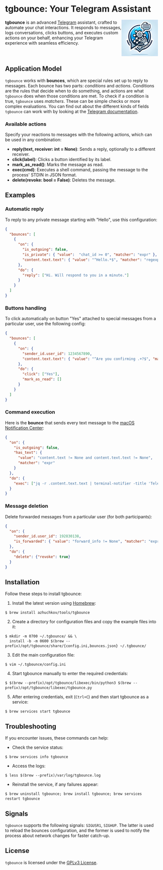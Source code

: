 # tgbounce: Your Telegram Assistant
<img src="https://github.com/azhuchkov/tgbounce/blob/main/share/logo.png" alt="logo" align="right"/>

**tgbounce** is an advanced [Telegram](https://telegram.org) assistant, crafted to automate your chat interactions. 
It responds to messages, logs conversations, clicks buttons, and executes custom actions on your behalf, enhancing 
your Telegram experience with seamless efficiency.
<br clear="right"/>

## Application Model
`tgbounce` works with **bounces**, which are special rules set up to reply to messages. Each bounce has two parts: 
_conditions_ and _actions_. Conditions are the rules that decide when to do something, and actions are what `tgbounce`
does when those conditions are met. To check if a condition is true, `tgbounce` uses _matchers_. These can be simple 
checks or more complex evaluations. You can find out about the different kinds of fields `tgbounce` can work with 
by looking at the [Telegram documentation](https://core.telegram.org/tdlib/docs/classtd_1_1td__api_1_1message.html).

### Available actions
Specify your reactions to messages with the following actions, which can be used in any combination:
- **reply(text, receiver: int = None)**: Sends a reply, optionally to a different receiver.
- **click(label)**: Clicks a button identified by its label.
- **mark_as_read()**: Marks the message as read.
- **exec(cmd)**: Executes a shell command, passing the message to the process' STDIN in JSON format.
- **delete(revoke: bool = False)**: Deletes the message.

## Examples

### Automatic reply
To reply to any private message starting with "Hello", use this configuration:
```json
{
  "bounces": [
    {
      "on": {
        "is_outgoing": false,
        "is_private": { "value":  "chat_id >= 0", "matcher": "expr" },
        "content.text.text": { "value": "^Hello.*$", "matcher": "regexp" }
      },
      "do": {
        "reply": ["Hi. Will respond to you in a minute."]
      }
    }
  ]
}

```

### Buttons handling
To click automatically on button "Yes" attached to special messages from a particular user, 
use the following config:
```json
{
  "bounces": [
    {
      "on": {
        "sender_id.user_id": 1234567890, 
        "content.text.text": { "value": "^Are you confirming .+?$", "matcher": "regexp" }
      },
      "do": {
        "click": ["Yes"],
        "mark_as_read": []
      }
    }
  ]
}
```

### Command execution
Here is the **bounce** that sends every text message to the [macOS Notification Center](https://support.apple.com/en-ge/guide/mac-help/mchl2fb1258f/14.0/mac/14.0):
```json
{
  "on": {
    "is_outgoing": false,
    "has_text": {
      "value": "content.text != None and content.text.text != None",
      "matcher": "expr"
    }
  },
  "do": {
    "exec": ["jq -r .content.text.text | terminal-notifier -title 'Telegram' -subtitle 'Incoming Message'"]
  }
}
```

### Message deletion
Delete forwarded messages from a particular user (for both participants):
```json
{
  "on": {
    "sender_id.user_id": 192830138,
    "is_forwarded": { "value": "forward_info != None", "matcher": "expr" }
  },
  "do": {
    "delete": {"revoke": true}
  }
}
```

## Installation
Follow these steps to install tgbounce:

1. Install the latest version using [Homebrew](https://brew.sh/): 
```console
$ brew install azhuchkov/tools/tgbounce
```

2. Create a directory for configuration files and copy the example files into it:
```console
$ mkdir -m 0700 ~/.tgbounce/ && \
  install -b -m 0600 $(brew --prefix)/opt/tgbounce/share/{config.ini,bounces.json} ~/.tgbounce/
```

3. Edit the main configuration file:
```console
$ vim ~/.tgbounce/config.ini
```

4. Start tgbounce manually to enter the required credentials:
```console
$ $(brew --prefix)/opt/tgbounce/libexec/bin/python3 $(brew --prefix)/opt/tgbounce/libexec/tgbounce.py
```

5. After entering credentials, exit (`Ctrl+C`) and then start tgbounce as a service:
```console
$ brew services start tgbounce
```

## Troubleshooting
If you encounter issues, these commands can help:

- Check the service status:
```console
$ brew services info tgbounce
```

- Access the logs:
```console
$ less $(brew --prefix)/var/log/tgbounce.log
```

- Reinstall the service, if any failures appear:
```console
$ brew uninstall tgbounce; brew install tgbounce; brew services restart tgbounce
```

## Signals
`tgbounce` supports the following signals: `SIGUSR1`, `SIGHUP`. The latter is used to reload the bounces configuration, 
and the former is used to notify the process about network changes for faster catch-up.

## License
`tgbounce` is licensed under the [GPLv3 License](LICENSE).
